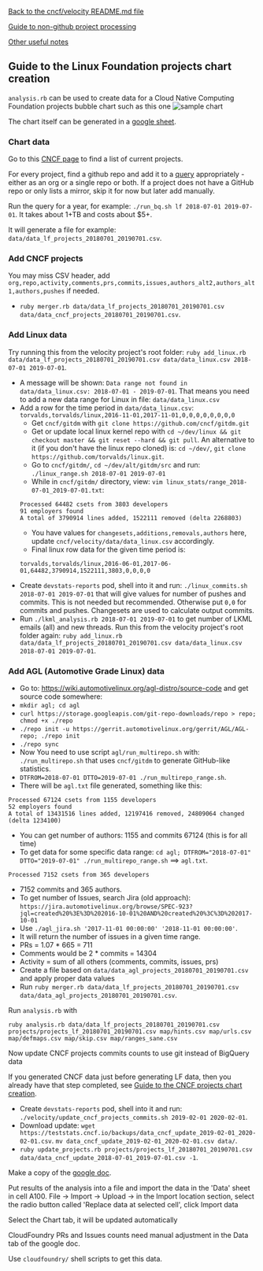 [Back to the cncf/velocity README.md file](../README.md)

[Guide to non-github project processing](non_github_repositories.md)

[Other useful notes](other_notes.md)

## Guide to the Linux Foundation projects chart creation

`analysis.rb` can be used to create data for a Cloud Native Computing Foundation projects bubble chart such as this one
![sample chart](./linuxfoundation_chart_example.png?raw=true "CNCF projects")

The chart itself can be generated in a [google sheet](https://docs.google.com/spreadsheets/d/1dCe99AyOEhQhuEyhwIn_P2thVtjQXF1cGFiLo8fhZZM/edit#gid=134798507).

### Chart data
Go to this [CNCF page](https://www.linuxfoundation.org/projects/) to find a list of current projects.

For every project, find a github repo and add it to a [query](BigQuery/velocity_lf.sql) appropriately - either as an org or a single repo or both. If a project does not have a GitHub repo or only lists a mirror, skip it for now but later add manually.

Run the query for a year, for example: `./run_bq.sh lf 2018-07-01 2019-07-01`. It takes about 1+TB and costs about $5+.

It will generate a file for example: `data/data_lf_projects_20180701_20190701.csv`.

### Add CNCF projects

You may miss CSV header, add `org,repo,activity,comments,prs,commits,issues,authors_alt2,authors_alt1,authors,pushes` if needed.

- `ruby merger.rb data/data_lf_projects_20180701_20190701.csv data/data_cncf_projects_20180701_20190701.csv`.


### Add Linux data

Try running this from the velocity project's root folder:
`ruby add_linux.rb data/data_lf_projects_20180701_20190701.csv data/data_linux.csv 2018-07-01 2019-07-01`.
- A message will be shown: `Data range not found in data/data_linux.csv: 2018-07-01 - 2019-07-01`. That means you need to add a new data range for Linux in file: `data/data_linux.csv`
- Add a row for the time period in `data/data_linux.csv`: `torvalds,torvalds/linux,2016-11-01,2017-11-01,0,0,0,0,0,0,0,0`
	- Get `cncf/gitdm` with `git clone https://github.com/cncf/gitdm.git`
	- Get or update local linux kernel repo with `cd ~/dev/linux && git checkout master && git reset --hard && git pull`. An alternative to it (if you don't have the linux repo cloned) is: `cd ~/dev/`, `git clone https://github.com/torvalds/linux.git`.
	- Go to `cncf/gitdm/`, `cd ~/dev/alt/gitdm/src` and run: `./linux_range.sh 2018-07-01 2019-07-01`
	- While in `cncf/gitdm/` directory, view: `vim linux_stats/range_2018-07-01_2019-07-01.txt`:
	```
	Processed 64482 csets from 3803 developers
	91 employers found
	A total of 3790914 lines added, 1522111 removed (delta 2268803)
	```
	- You have values for `changesets,additions,removals,authors` here, update `cncf/velocity/data/data_linux.csv` accordingly.
	- Final linux row data for the given time period is:
	```
	torvalds,torvalds/linux,2016-06-01,2017-06-01,64482,3790914,1522111,3803,0,0,0,0
	```
- Create `devstats-reports` pod, shell into it and run: `./linux_commits.sh 2018-07-01 2019-07-01` that will give values for number of pushes and commits. This is not needed but recommended. Otherwise put `0,0` for commits and pushes. Changesets are used to calculate output commits.
- Run `./lkml_analysis.rb 2018-07-01 2019-07-01` to get number of LKML emails (all) and new threads.
Run this from the velocity project's root folder again:
`ruby add_linux.rb data/data_lf_projects_20180701_20190701.csv data/data_linux.csv 2018-07-01 2019-07-01`.


### Add AGL (Automotive Grade Linux) data

- Go to: https://wiki.automotivelinux.org/agl-distro/source-code and get source code somewhere:
- `mkdir agl; cd agl`
- `curl https://storage.googleapis.com/git-repo-downloads/repo > repo; chmod +x ./repo`
- `./repo init -u https://gerrit.automotivelinux.org/gerrit/AGL/AGL-repo; ./repo init`
- `./repo sync`
- Now You need to use script `agl/run_multirepo.sh` with: `./run_multirepo.sh` that uses `cncf/gitdm` to generate GitHub-like statistics.
- `DTFROM=2018-07-01 DTTO=2019-07-01 ./run_multirepo_range.sh`.
- There will be `agl.txt` file generated, something like this:
```
Processed 67124 csets from 1155 developers
52 employers found
A total of 13431516 lines added, 12197416 removed, 24809064 changed (delta 1234100)
```
- You can get number of authors: 1155 and commits 67124 (this is for all time)
- To get data for some specific data range: `cd agl; DTFROM="2018-07-01" DTTO="2019-07-01" ./run_multirepo_range.sh` ==> `agl.txt`.
```
Processed 7152 csets from 365 developers
```
- 7152 commits and 365 authors.
- To get number of Issues, search Jira (old approach): `https://jira.automotivelinux.org/browse/SPEC-923?jql=created%20%3E%3D%202016-10-01%20AND%20created%20%3C%3D%202017-10-01`
- Use `./agl_jira.sh '2017-11-01 00:00:00' '2018-11-01 00:00:00'`.
- It will return the number of issues in a given time range.
- PRs = 1.07 * 665 = 711
- Comments would be 2 * commits = 14304
- Activity = sum of all others (comments, commits, issues, prs)
- Create a file based on `data/data_agl_projects_20180701_20190701.csv` and apply proper data values
- Run `ruby merger.rb data/data_lf_projects_20180701_20190701.csv data/data_agl_projects_20180701_20190701.csv`.

Run `analysis.rb` with
```
ruby analysis.rb data/data_lf_projects_20180701_20190701.csv projects/projects_lf_20180701_20190701.csv map/hints.csv map/urls.csv map/defmaps.csv map/skip.csv map/ranges_sane.csv
```

Now update CNCF projects commits counts to use git instead of BigQuery data

If you generated CNCF data just before generating LF data, then you already have that step completed, see [Guide to the CNCF projects chart creation](docs/cncf_chart_creation.md).

- Create `devstats-reports` pod, shell into it and run: `./velocity/update_cncf_projects_commits.sh 2019-02-01 2020-02-01`.
- Download update: `wget https://teststats.cncf.io/backups/data_cncf_update_2019-02-01_2020-02-01.csv`. `mv data_cncf_update_2019-02-01_2020-02-01.csv data/`.
- `ruby update_projects.rb projects/projects_lf_20180701_20190701.csv data/data_cncf_update_2018-07-01_2019-07-01.csv -1`.

Make a copy of the [google doc](https://docs.google.com/spreadsheets/d/1dCe99AyOEhQhuEyhwIn_P2thVtjQXF1cGFiLo8fhZZM/edit?usp=sharing).

Put results of the analysis into a file and import the data in the 'Data' sheet in cell A100.
File -> Import -> Upload -> in the Import location section, select the radio button called 'Replace data at selected cell', click Import data

Select the Chart tab, it will be updated automatically

CloudFoundry PRs and Issues counts need manual adjustment in the Data tab of the google doc.

Use `cloudfoundry/` shell scripts to get this data. 
